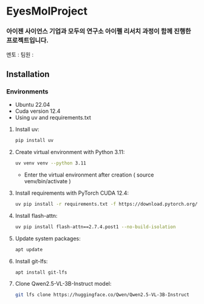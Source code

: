 # EyesMolProject
### 아이젠 사이언스 기업과 모두의 연구소 아이펠 리서치 과정이 함께 진행한 프로젝트입니다.
멘토 : 
팀원 : 

## Installation
### Environments
- Ubuntu 22.04
- Cuda version 12.4
- Using uv and requirements.txt

1. Install uv:
   ```bash
   pip install uv
   ```

2. Create virtual environment with Python 3.11:
   ```bash
   uv venv venv --python 3.11
   ```
   - Enter the virtual environment after creation ( source venv/bin/activate )

3. Install requirements with PyTorch CUDA 12.4:
   ```bash
   uv pip install -r requirements.txt -f https://download.pytorch.org/whl/cu124
   ```

4. Install flash-attn:
   ```bash
   uv pip install flash-attn==2.7.4.post1 --no-build-isolation
   ```

5. Update system packages:
   ```bash
   apt update
   ```

6. Install git-lfs:
   ```bash
   apt install git-lfs
   ```

7. Clone Qwen2.5-VL-3B-Instruct model:
   ```bash
   git lfs clone https://huggingface.co/Qwen/Qwen2.5-VL-3B-Instruct
   ```

